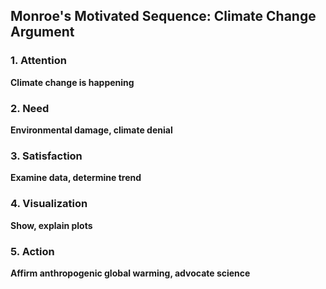 ## Monroe's Motivated Sequence: Climate Change Argument

### 1. Attention
**Climate change is happening**

### 2. Need
**Environmental damage, climate denial**

### 3. Satisfaction
**Examine data, determine trend**

### 4. Visualization
**Show, explain plots**

### 5. Action
**Affirm anthropogenic global warming, advocate science**
